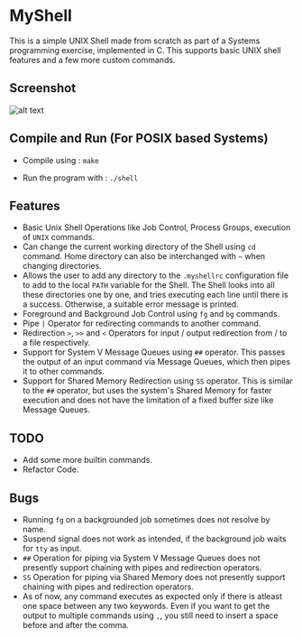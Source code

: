 # MyShell

This is a simple UNIX Shell made from scratch as part of a Systems programming exercise, implemented in C. This supports basic UNIX shell features and a few more custom commands.

## Screenshot

![alt text](https://imgur.com/NFA9z5f)


## Compile and Run (For POSIX based Systems)
* Compile using :
`make`

* Run the program with :
`./shell`

## Features
* Basic Unix Shell Operations like Job Control, Process Groups, execution of `UNIX` commands.
* Can change the current working directory of the Shell using `cd` command. Home directory can also be interchanged with `~` when changing directories.
* Allows the user to add any directory to the `.myshellrc` configuration file to add to the local `PATH` variable for the Shell. The Shell looks into all these directories one by one, and tries executing each line until there is a success. Otherwise, a suitable error message is printed.
* Foreground and Background Job Control using `fg` and `bg` commands.
* Pipe `|` Operator for redirecting commands to another command.
* Redirection `>`, `>>` and `<` Operators for input / output redirection from / to a file respectively.
* Support for System V Message Queues using `##` operator. This passes the output of an input command via Message Queues, which then pipes it to other commands.
* Support for Shared Memory Redirection using `SS` operator. This is similar to the `##` operator, but uses the system's Shared Memory for faster execution and does not have the limitation of a fixed buffer size like Message Queues.

## TODO
* Add some more builtin commands.
* Refactor Code.

## Bugs
* Running `fg` on a backgrounded job sometimes does not resolve by name.
* Suspend signal does not work as intended, if the background job waits for `tty` as input.
* `##` Operation for piping via System V Message Queues does not presently support chaining with pipes and redirection operators.
* `SS` Operation for piping via Shared Memory does not presently support chaining with pipes and redirection operators.
* As of now, any command executes as expected only if there is atleast one space between any two keywords. Even if you want to get the output to multiple commands using `,`, you still need to insert a space before and after the comma.
